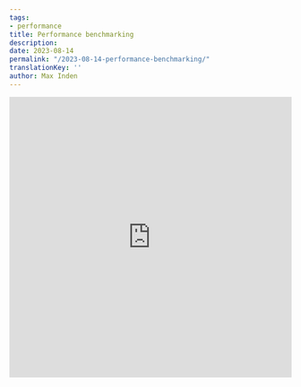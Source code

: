 ```yaml
---
tags:
- performance
title: Performance benchmarking
description:
date: 2023-08-14
permalink: "/2023-08-14-performance-benchmarking/"
translationKey: ''
author: Max Inden
---
```


<iframe width="100%" height="500" frameborder="0" src="https://observablehq.com/embed/@mxinden-workspace/libp2p-perf?cell=*"></iframe>
